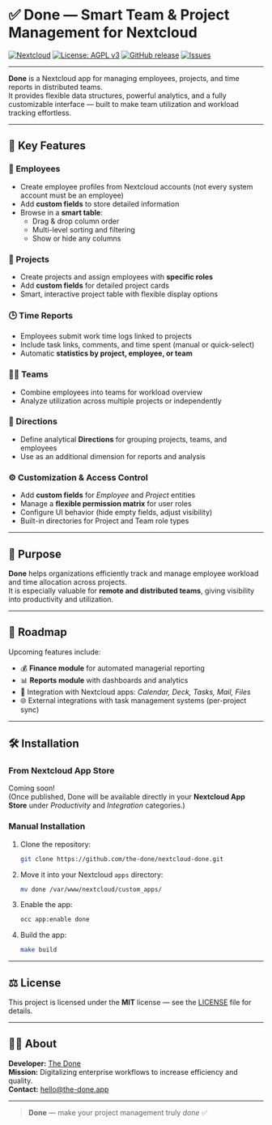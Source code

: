 # ✅ Done — Smart Team & Project Management for Nextcloud

[![Nextcloud](https://img.shields.io/badge/Nextcloud-blue?logo=nextcloud)](https://nextcloud.com)
[![License: AGPL v3](https://img.shields.io/badge/License-MIT-green.svg)](https://www.gnu.org/licenses/MIT-3.0)
[![GitHub release](https://img.shields.io/github/v/release/the-done/nextcloud-done)](https://github.com/the-done/done-nextcloud/releases)
[![Issues](https://img.shields.io/github/issues/the-done/nextcloud-done)](https://github.com/the-done/done-nextcloud/issues)

---

**Done** is a Nextcloud app for managing employees, projects, and time reports in distributed teams.  
It provides flexible data structures, powerful analytics, and a fully customizable interface — built to make team utilization and workload tracking effortless.

---

## 🌟 Key Features

### 👥 Employees
- Create employee profiles from Nextcloud accounts (not every system account must be an employee)
- Add **custom fields** to store detailed information
- Browse in a **smart table**:
  - Drag & drop column order  
  - Multi-level sorting and filtering  
  - Show or hide any columns  

### 📁 Projects
- Create projects and assign employees with **specific roles**
- Add **custom fields** for detailed project cards
- Smart, interactive project table with flexible display options

### 🕒 Time Reports
- Employees submit work time logs linked to projects
- Include task links, comments, and time spent (manual or quick-select)
- Automatic **statistics by project, employee, or team**

### 👩‍💻 Teams
- Combine employees into teams for workload overview
- Analyze utilization across multiple projects or independently

### 🧭 Directions
- Define analytical **Directions** for grouping projects, teams, and employees
- Use as an additional dimension for reports and analysis

### ⚙️ Customization & Access Control
- Add **custom fields** for *Employee* and *Project* entities
- Manage a **flexible permission matrix** for user roles
- Configure UI behavior (hide empty fields, adjust visibility)
- Built-in directories for Project and Team role types

---

## 🎯 Purpose

**Done** helps organizations efficiently track and manage employee workload and time allocation across projects.  
It is especially valuable for **remote and distributed teams**, giving visibility into productivity and utilization.

---

## 🚀 Roadmap

Upcoming features include:
- 💰 **Finance module** for automated managerial reporting  
- 📊 **Reports module** with dashboards and analytics  
- 🔗 Integration with Nextcloud apps: *Calendar, Deck, Tasks, Mail, Files*  
- 🌐 External integrations with task management systems (per-project sync)

---


## 🛠️ Installation

### From Nextcloud App Store
Coming soon!  
(Once published, Done will be available directly in your **Nextcloud App Store** under *Productivity* and *Integration* categories.)

### Manual Installation
1. Clone the repository:
   ```bash
   git clone https://github.com/the-done/nextcloud-done.git
   ```
2. Move it into your Nextcloud `apps` directory:
   ```bash
   mv done /var/www/nextcloud/custom_apps/
   ```
3. Enable the app:
   ```bash
   occ app:enable done
   ```

4. Build the app:
   ```bash
   make build
   ```

---

## ⚖️ License

This project is licensed under the **MIT** license — see the [LICENSE](./LICENSE) file for details.

---

## 👨‍💻 About

**Developer:** [The Done](https://github.com/the-done)  
**Mission:** Digitalizing enterprise workflows to increase efficiency and quality.  
**Contact:** hello@the-done.app

---

> **Done** — make your project management truly *done* ✅
